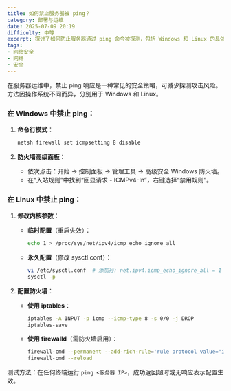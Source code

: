 ```yaml
---
title: 如何禁止服务器被 ping？
category: 部署与运维
date: 2025-07-09 20:19
difficulty: 中等
excerpt: 探讨了如何防止服务器通过 ping 命令被探测，包括 Windows 和 Linux 的具体配置方法。
tags:
- 网络安全
- 网络
- 安全
---
```

在服务器运维中，禁止 ping 响应是一种常见的安全策略，可减少探测攻击风险。方法因操作系统不同而异，分别用于 Windows 和 Linux。

### 在 Windows 中禁止 ping：

1. **命令行模式**：
   ```cmd
   netsh firewall set icmpsetting 8 disable
   ```

2. **防火墙高级面板**：
   - 依次点击：开始 → 控制面板 → 管理工具 → 高级安全 Windows 防火墙。
   - 在“入站规则”中找到“回显请求 - ICMPv4-In”，右键选择“禁用规则”。

### 在 Linux 中禁止 ping：

1. **修改内核参数**：
   - **临时配置**（重启失效）：
     ```bash
     echo 1 > /proc/sys/net/ipv4/icmp_echo_ignore_all
     ```
   - **永久配置**（修改 sysctl.conf）：
     ```bash
     vi /etc/sysctl.conf  # 添加行: net.ipv4.icmp_echo_ignore_all = 1
     sysctl -p
     ```

2. **配置防火墙**：
   - **使用 iptables**：
     ```bash
     iptables -A INPUT -p icmp --icmp-type 8 -s 0/0 -j DROP
     iptables-save
     ```
   - **使用 firewalld**（需防火墙启用）：
     ```bash
     firewall-cmd --permanent --add-rich-rule='rule protocol value="icmp" drop'
     firewall-cmd --reload
     ```

测试方法：在任何终端运行 `ping <服务器 IP>`，成功返回超时或无响应表示配置生效。
